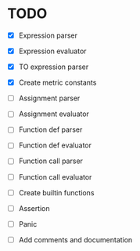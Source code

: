 # TODO

- [x] Expression parser
- [x] Expression evaluator
- [x] TO expression parser

- [x] Create metric constants

- [ ] Assignment parser
- [ ] Assignment evaluator

- [ ] Function def parser
- [ ] Function def evaluator
- [ ] Function call parser
- [ ] Function call evaluator

- [ ] Create builtin functions

- [ ] Assertion
- [ ] Panic

- [ ] Add comments and documentation